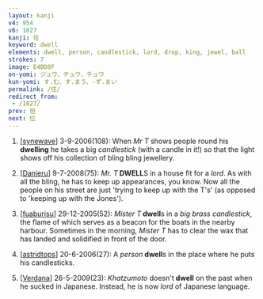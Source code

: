 ```yaml
---
layout: kanji
v4: 954
v6: 1027
kanji: 住
keyword: dwell
elements: dwell, person, candlestick, lord, drop, king, jewel, ball
strokes: 7
image: E4BD8F
on-yomi: ジュウ、ヂュウ、チュウ
kun-yomi: す.む、す.まう、-ず.まい
permalink: /住/
redirect_from:
 - /1027/
prev: 但
next: 位
---
```


1) [<a href="http://kanji.koohii.com/profile/synewave">synewave</a>] 3-9-2006(108): When <em>Mr T</em> shows people round his <strong>dwelling</strong> he takes a big <em>candlestick</em> (with a candle in it!) so that the light shows off his collection of bling bling jewellery.

2) [<a href="http://kanji.koohii.com/profile/Danieru">Danieru</a>] 9-7-2008(75): <em>Mr. T</em><strong> DWELL</strong>S in a house fit for a <em>lord</em>. As with all the bling, he has to keep up appearances, you know. Now all the people on his street are just &#039;trying to keep up with the T&#039;s&#039; (as opposed to &#039;keeping up with the Jones&#039;).

3) [<a href="http://kanji.koohii.com/profile/fuaburisu">fuaburisu</a>] 29-12-2005(52): <em>Mister T</em><strong> dwell</strong>s in a <em>big brass candlestick</em>, the flame of which serves as a beacon for the boats in the nearby harbour. Sometimes in the morning, <em>Mister T</em> has to clear the wax that has landed and solidified in front of the door.

4) [<a href="http://kanji.koohii.com/profile/astridtops">astridtops</a>] 20-6-2006(27): A <em>person</em><strong> dwell</strong>s in the place where he puts his candlesticks.

5) [<a href="http://kanji.koohii.com/profile/Verdana">Verdana</a>] 26-5-2009(23): <em>Khatzumoto</em> doesn&#039;t<strong> dwell</strong> on the past when he sucked in Japanese. Instead, he is now <em>lord</em> of Japanese language.

